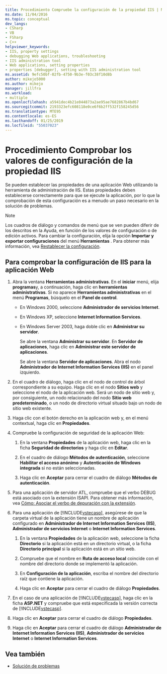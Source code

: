 ```yaml
---
title: Procedimiento Compruebe la configuración de la propiedad IIS | Microsoft Docs
ms.date: 11/04/2016
ms.topic: conceptual
dev_langs:
- CSharp
- VB
- FSharp
- C++
helpviewer_keywords:
- IIS, property settings
- debugging Web applications, troubleshooting
- IIS administration tool
- Web applications, setting properties
- properties [debugger], setting with IIS administration tool
ms.assetid: 9efc50bf-02fb-4750-9b3e-f03c38f10d8b
author: mikejo5000
ms.author: mikejo
manager: jillfra
ms.workload:
- multiple
ms.openlocfilehash: a5941dec4b21e044873a2ae95ae7682867b4bd67
ms.sourcegitcommit: 2193323efc608118e0ce6f6b2ff532f158245d56
ms.translationtype: MTE95
ms.contentlocale: es-ES
ms.lasthandoff: 01/25/2019
ms.locfileid: "55037023"
---
```

# <a name="how-to-verify-iis-property-settings"></a>Procedimiento Comprobar los valores de configuración de la propiedad IIS

Se pueden establecer las propiedades de una aplicación Web utilizando la herramienta de administración de IIS. Estas propiedades deben establecerse correctamente para que se ejecute la aplicación, por lo que la comprobación de esta configuración es a menudo un paso necesario en la solución de problemas.

> [!NOTE]
> Los cuadros de diálogo y comandos de menú que se ven pueden diferir de los descritos en la Ayuda, en función de los valores de configuración o de edición activos. Para cambiar la configuración, elija la opción **Importar y exportar configuraciones** del menú **Herramientas** . Para obtener más información, vea [Restablecer la configuración](../ide/environment-settings.md#reset-settings).

## <a name="to-check-iis-settings-for-the-web-application"></a>Para comprobar la configuración de IIS para la aplicación Web

1. Abra la ventana **Herramientas administrativas**. En el **iniciar** menú, elija **programas**y, a continuación, haga clic en **herramientas administrativas**. Si no aparece **Herramientas administrativas** en el menú **Programas**, búsquelo en el **Panel de control**.

   -   En Windows 2000, seleccione **Administrador de servicios Internet**.

   -   En Windows XP, seleccione **Internet Information Services**.

   -   En Windows Server 2003, haga doble clic en **Administrar su servidor**.

        Se abre la ventana **Administrar su servidor**. En **Servidor de aplicaciones**, haga clic en **Administrar este servidor de aplicaciones**.

        Se abre la ventana **Servidor de aplicaciones**. Abra el nodo **Administrador de Internet Information Services (IIS)** en el panel izquierdo.

2. En el cuadro de diálogo, haga clic en el nodo de control de árbol correspondiente a su equipo. Haga clic en el nodo **Sitios web** y seleccione el nodo de la aplicación web. Será un nodo de sitio web y, por consiguiente, un nodo relacionado del nodo **Sitio web predeterminado**, o un nodo de directorio virtual situado bajo un nodo de sitio web existente.

3. Haga clic con el botón derecho en la aplicación web y, en el menú contextual, haga clic en **Propiedades**.

4. Compruebe la configuración de seguridad de la aplicación Web:

   1.  En la ventana **Propiedades** de la aplicación web, haga clic en la ficha **Seguridad de directorios** y haga clic en **Editar**.

   2.  En el cuadro de diálogo **Métodos de autenticación**, seleccione **Habilitar el acceso anónimo** y **Autenticación de Windows integrada** si no están seleccionadas.

   3.  Haga clic en **Aceptar** para cerrar el cuadro de diálogo **Métodos de autenticación**.

5. Para una aplicación de servidor ATL, compruebe que el verbo DEBUG está asociado con la extensión ISAPI. Para obtener más información, vea [Cómo: Asociar el verbo de depuración con la extensión](https://msdn.microsoft.com/library/50d261d3-4bd4-41c0-b44e-3591086f121e).

6. Para una aplicación de [!INCLUDE[vstecasp](../code-quality/includes/vstecasp_md.md)], asegúrese de que la carpeta virtual de la aplicación tiene un nombre de aplicación configurado en **Administrador de Internet Information Services (IIS)**, **Administrador de servicios Internet** o **Internet Information Services**.

   1.  En la ventana **Propiedades** de la aplicación web, seleccione la ficha **Directorio** si la aplicación está en un directorio virtual, o la ficha **Directorio principal** si la aplicación está en un sitio web.

   2.  Compruebe que el nombre en **Ruta de acceso local** coincide con el nombre del directorio donde se implementó la aplicación.

   3.  En **Configuración de la aplicación**, escriba el nombre del directorio raíz que contiene la aplicación.

   4.  Haga clic en **Aceptar** para cerrar el cuadro de diálogo **Propiedades**.

7. En el caso de una aplicación de [!INCLUDE[vstecasp](../code-quality/includes/vstecasp_md.md)], haga clic en la ficha **ASP.NET** y compruebe que está especificada la versión correcta de [!INCLUDE[vstecasp](../code-quality/includes/vstecasp_md.md)].

8. Haga clic en **Aceptar** para cerrar el cuadro de diálogo **Propiedades**.

9. Haga clic en **Aceptar** para cerrar el cuadro de diálogo **Administrador de Internet Information Services (IIS)**, **Administrador de servicios Internet** o **Internet Information Services**.

## <a name="see-also"></a>Vea también

- [Solución de problemas](../debugger/debugging-web-applications-troubleshooting.md)